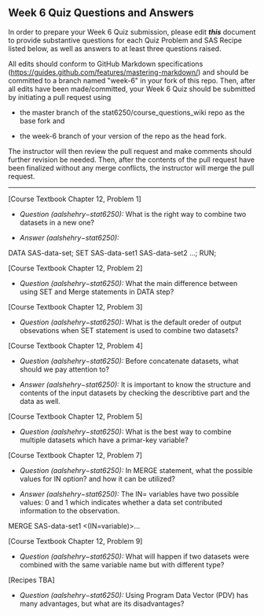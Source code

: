 ## Week 6 Quiz Questions and Answers

In order to prepare your Week 6 Quiz submission, please edit ***this*** document to provide substantive questions for each Quiz Problem and SAS Recipe listed below, as well as answers to at least three questions raised.

All edits should conform to GitHub Markdown specifications (https://guides.github.com/features/mastering-markdown/) and should be committed to a branch named "week-6" in your fork of this repo. Then, after all edits have been made/committed, your Week 6 Quiz should be submitted by initiating a pull request using

- the master branch of the stat6250/course_questions_wiki repo as the base fork and

- the week-6 branch of your version of the repo as the head fork.

The instructor will then review the pull request and make comments should further revision be needed. Then, after the contents of the pull request have been finalized without any merge conflicts, the instructor will merge the pull request.

********************************************************************************

[Course Textbook Chapter 12, Problem 1]

* *Question (aalshehry−stat6250):* What is the right way to combine two datasets in a new one?

* *Answer (aalshehry−stat6250):* 

DATA SAS-data-set;
       SET SAS-data-set1 SAS-data-set2 ...;
RUN;


[Course Textbook Chapter 12, Problem 2]

* *Question (aalshehry−stat6250):* What the main difference between using SET and Merge statements in DATA step?



[Course Textbook Chapter 12, Problem 3]

* *Question (aalshehry−stat6250):* What is the default oreder of output obsevations when SET statement is used to combine two datasets?




[Course Textbook Chapter 12, Problem 4]

* *Question (aalshehry−stat6250):* Before concatenate datasets, what should we pay attention to?

* *Answer (aalshehry−stat6250):*  It is important to know the structure and contents of the input datasets by checking the describtive part and the data as well.




[Course Textbook Chapter 12, Problem 5]

* *Question (aalshehry−stat6250):* What is the best way to combine multiple datasets which have a primar-key variable?



[Course Textbook Chapter 12, Problem 7]

* *Question (aalshehry−stat6250):* In MERGE statement, what the possible values for IN option? and how it can be utilized?

* *Answer (aalshehry−stat6250):*  The IN= variables have two possible values: 0 and 1 which indicates whether a data set contributed information to the observation.

MERGE SAS-data-set1 <(IN=variable)>...



[Course Textbook Chapter 12, Problem 9]

* *Question (aalshehry−stat6250):* What will happen if two datasets were combined with the same variable name but with different type?


[Recipes TBA]

* *Question (aalshehry−stat6250):* Using Program Data Vector (PDV) has many advantages, but what are its disadvantages?
